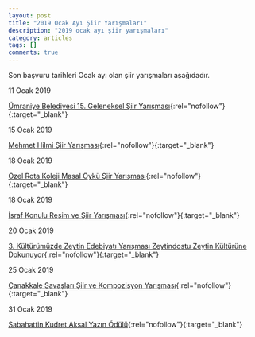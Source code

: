 ```yaml
---
layout: post
title: "2019 Ocak Ayı Şiir Yarışmaları"
description: "2019 ocak ayı şiir yarışmaları"
category: articles
tags: []
comments: true
---
```


Son başvuru tarihleri Ocak ayı olan şiir yarışmaları aşağıdadır.

11 Ocak 2019

[Ümraniye Belediyesi 15. Geleneksel Şiir Yarışması](http://yarisma.umraniye.bel.tr/sartname-siir-1.html?utm_source=edebiyatyarismalari.com&utm_medium=affiliate&utm_campaign=cpc){:rel="nofollow"}{:target="_blank"}


15 Ocak 2019

[Mehmet Hilmi Şiir Yarışması](https://www.burasibatitrakya.com/haberler/24651-iske%C3%A7e-t%C3%BCrk-birli%C4%9Fi-nden-%C5%9Fiir-yar%C4%B1%C5%9Fmas%C4%B1.html?utm_source=edebiyatyarismalari.com&utm_medium=affiliate&utm_campaign=cpc){:rel="nofollow"}{:target="_blank"}


18 Ocak 2019

[Özel Rota Koleji Masal Öykü Şiir Yarışması](https://www.guncel-egitim.org/ozel-rota-koleji-masal-oyku-siir-yarismasi/?utm_source=edebiyatyarismalari.com&utm_medium=affiliate&utm_campaign=cpc){:rel="nofollow"}{:target="_blank"}


18 Ocak 2019

[İsraf Konulu Resim ve Şiir Yarışması](http://kuyucakimamhatip.meb.k12.tr/icerikler/quotisrafquot-konulu-resim-ve-siir-yarismasi_4304946.html?utm_source=edebiyatyarismalari.com&utm_medium=affiliate&utm_campaign=cpc){:rel="nofollow"}{:target="_blank"}


20 Ocak 2019

[3. Kültürümüzde Zeytin Edebiyatı Yarışması Zeytindostu Zeytin Kültürüne Dokunuyor](http://zeytindostu.org.tr/wp-content/uploads/2018/01/3.Edebiyat-Yar%C4%B1%C5%9Fmas%C4%B1-%C5%9Eartname.pdf?utm_source=edebiyatyarismalari.com&utm_medium=affiliate&utm_campaign=cpc){:rel="nofollow"}{:target="_blank"}


25 Ocak 2019

[Çanakkale Savaşları Şiir ve Kompozisyon Yarışması](http://sehitenginekerortaokulu.meb.k12.tr/meb_iys_dosyalar/17/06/717471/dosyalar/2018_11/13230515_YANAKKALE_RESYM_YYYR_KOMP.pdf?utm_source=edebiyatyarismalari.com&utm_medium=affiliate&utm_campaign=cpc){:rel="nofollow"}{:target="_blank"}


31 Ocak 2019

[Sabahattin Kudret Aksal Yazın Ödülü](https://724kultursanat.com/sabahattin-kudret-aksal-yazin-odulu-duzenleniyor/?utm_source=edebiyatyarismalari.com&utm_medium=affiliate&utm_campaign=cpc){:rel="nofollow"}{:target="_blank"}